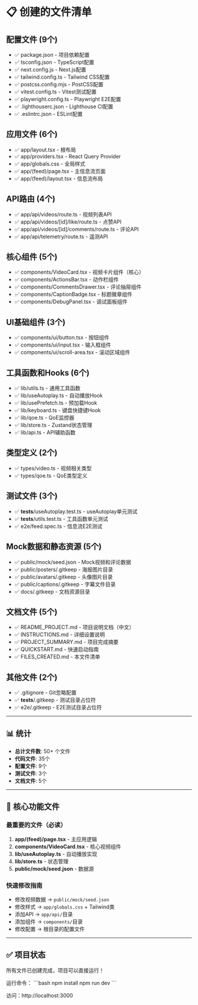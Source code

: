 # 📋 创建的文件清单

## 配置文件 (9个)
- ✅ package.json - 项目依赖配置
- ✅ tsconfig.json - TypeScript配置
- ✅ next.config.js - Next.js配置
- ✅ tailwind.config.ts - Tailwind CSS配置
- ✅ postcss.config.mjs - PostCSS配置
- ✅ vitest.config.ts - Vitest测试配置
- ✅ playwright.config.ts - Playwright E2E配置
- ✅ .lighthouserc.json - Lighthouse CI配置
- ✅ .eslintrc.json - ESLint配置

## 应用文件 (6个)
- ✅ app/layout.tsx - 根布局
- ✅ app/providers.tsx - React Query Provider
- ✅ app/globals.css - 全局样式
- ✅ app/(feed)/page.tsx - 主信息流页面
- ✅ app/(feed)/layout.tsx - 信息流布局

## API路由 (4个)
- ✅ app/api/videos/route.ts - 视频列表API
- ✅ app/api/videos/[id]/like/route.ts - 点赞API
- ✅ app/api/videos/[id]/comments/route.ts - 评论API
- ✅ app/api/telemetry/route.ts - 遥测API

## 核心组件 (5个)
- ✅ components/VideoCard.tsx - 视频卡片组件（核心）
- ✅ components/ActionsBar.tsx - 动作栏组件
- ✅ components/CommentsDrawer.tsx - 评论抽屉组件
- ✅ components/CaptionBadge.tsx - 标题徽章组件
- ✅ components/DebugPanel.tsx - 调试面板组件

## UI基础组件 (3个)
- ✅ components/ui/button.tsx - 按钮组件
- ✅ components/ui/input.tsx - 输入框组件
- ✅ components/ui/scroll-area.tsx - 滚动区域组件

## 工具函数和Hooks (6个)
- ✅ lib/utils.ts - 通用工具函数
- ✅ lib/useAutoplay.ts - 自动播放Hook
- ✅ lib/usePrefetch.ts - 预加载Hook
- ✅ lib/keyboard.ts - 键盘快捷键Hook
- ✅ lib/qoe.ts - QoE监控器
- ✅ lib/store.ts - Zustand状态管理
- ✅ lib/api.ts - API辅助函数

## 类型定义 (2个)
- ✅ types/video.ts - 视频相关类型
- ✅ types/qoe.ts - QoE类型定义

## 测试文件 (3个)
- ✅ __tests__/useAutoplay.test.ts - useAutoplay单元测试
- ✅ __tests__/utils.test.ts - 工具函数单元测试
- ✅ e2e/feed.spec.ts - 信息流E2E测试

## Mock数据和静态资源 (5个)
- ✅ public/mock/seed.json - Mock视频和评论数据
- ✅ public/posters/.gitkeep - 海报图片目录
- ✅ public/avatars/.gitkeep - 头像图片目录
- ✅ public/captions/.gitkeep - 字幕文件目录
- ✅ docs/.gitkeep - 文档资源目录

## 文档文件 (5个)
- ✅ README_PROJECT.md - 项目说明文档（中文）
- ✅ INSTRUCTIONS.md - 详细设置说明
- ✅ PROJECT_SUMMARY.md - 项目完成摘要
- ✅ QUICKSTART.md - 快速启动指南
- ✅ FILES_CREATED.md - 本文件清单

## 其他文件 (2个)
- ✅ .gitignore - Git忽略配置
- ✅ __tests__/.gitkeep - 测试目录占位符
- ✅ e2e/.gitkeep - E2E测试目录占位符

---

## 📊 统计

- **总计文件数**: 50+ 个文件
- **代码文件**: 35个
- **配置文件**: 9个
- **测试文件**: 3个
- **文档文件**: 5个

---

## 🎯 核心功能文件

### 最重要的文件（必读）
1. **app/(feed)/page.tsx** - 主应用逻辑
2. **components/VideoCard.tsx** - 核心视频组件
3. **lib/useAutoplay.ts** - 自动播放实现
4. **lib/store.ts** - 状态管理
5. **public/mock/seed.json** - 数据源

### 快速修改指南
- 修改视频数据 → `public/mock/seed.json`
- 修改样式 → `app/globals.css` + Tailwind类
- 添加API → `app/api/`目录
- 添加组件 → `components/`目录
- 修改配置 → 根目录的配置文件

---

## ✅ 项目状态

所有文件已创建完成，项目可以直接运行！

运行命令：
\`\`\`bash
npm install
npm run dev
\`\`\`

访问：http://localhost:3000

